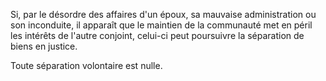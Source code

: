   
 Si, par le désordre des affaires d'un époux, sa mauvaise administration ou son inconduite, il apparaît que le maintien de la communauté met en péril les intérêts de l'autre conjoint, celui-ci peut poursuivre la séparation de biens en justice.  

  
 Toute séparation volontaire est nulle.  
